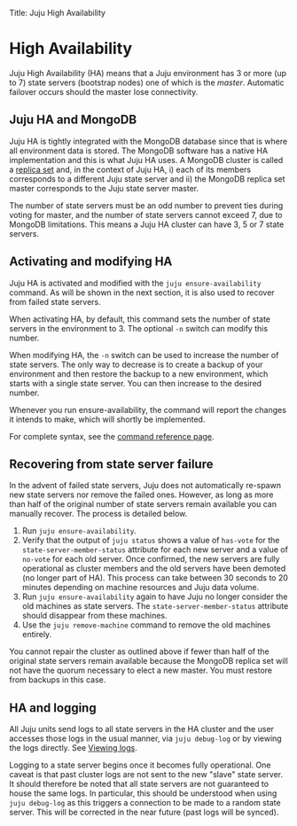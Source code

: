 Title: Juju High Availability


# High Availability

Juju High Availability (HA) means that a Juju environment has 3 or more (up to
7) state servers (bootstrap nodes) one of which is the *master*. Automatic
failover occurs should the master lose connectivity.


## Juju HA and MongoDB

Juju HA is tightly integrated with the MongoDB database since that is where all
environment data is stored. The MongoDB software has a native HA implementation
and this is what Juju HA uses. A MongoDB cluster is called a
[replica set](http://docs.mongodb.org/manual/replication/) and, in the context
of Juju HA, i) each of its members corresponds to a different Juju state server
and ii) the MongoDB replica set master corresponds to the Juju state server master.

The number of state servers must be an odd number to prevent ties during voting
for master, and the number of state servers cannot exceed 7, due to MongoDB
limitations. This means a Juju HA cluster can have 3, 5 or 7 state servers.


## Activating and modifying HA

Juju HA is activated and modified with the `juju ensure-availability` command.
As will be shown in the next section, it is also used to recover from failed
state servers.

When activating HA, by default, this command sets the number of state
servers in the environment to 3. The optional `-n` switch can modify this
number.

When modifying HA, the `-n` switch can be used to increase the number of state
servers. The only way to decrease is to create a backup of your environment
and then restore the backup to a new environment, which starts with a single
state server. You can then increase to the desired number.

Whenever you run ensure-availability, the command will report the changes it
intends to make, which will shortly be implemented.

For complete syntax, see the [command reference page](../commands.html#ensure-availability
).


## Recovering from state server failure

In the advent of failed state servers, Juju does not automatically re-spawn new
state servers nor remove the failed ones. However, as long as more than half of
the original number of state servers remain available you can manually recover.
The process is detailed below.

1. Run `juju ensure-availability`.
1. Verify that the output of `juju status` shows a value of `has-vote` for the
   `state-server-member-status` attribute for each new server and a value of
   `no-vote` for each old server. Once confirmed, the new servers are fully
   operational as cluster members and the old servers have been demoted (no longer
   part of HA). This process can take between 30 seconds to 20 minutes depending
   on machine resources and Juju data volume.
1. Run `juju ensure-availability` again to have Juju no longer consider the
   old machines as state servers. The `state-server-member-status` attribute
   should disappear from these machines.
1. Use the `juju remove-machine` command to remove the old machines entirely.

You cannot repair the cluster as outlined above if fewer than half of the
original state servers remain available because the MongoDB replica set will not
have the quorum necessary to elect a new master. You must restore from backups
in this case.


## HA and logging

All Juju units send logs to all state servers in the HA cluster and the user
accesses those logs in the usual manner, via `juju debug-log`
or by viewing the logs directly. See [Viewing logs](../troubleshooting-logs.html).

Logging to a state server begins once it becomes fully operational. One caveat
is that past cluster logs are not sent to the new "slave" state server. It
should therefore be noted that all state servers are not guaranteed to house
the same logs. In particular, this should be understood when using `juju
debug-log` as this triggers a connection to be made to a random state server.
This will be corrected in the near future (past logs will be synced).

